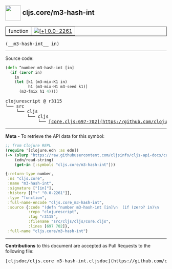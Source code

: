 ## <img width="48px" valign="middle" src="http://i.imgur.com/Hi20huC.png"> cljs.core/m3-hash-int

 <table border="1">
<tr>

<td>function</td>
<td><a href="https://github.com/cljsinfo/cljs-api-docs/tree/0.0-2261"><img valign="middle" alt="[+] 0.0-2261" src="https://img.shields.io/badge/+-0.0--2261-lightgrey.svg"></a> </td>
</tr>
</table>

 <samp>
(__m3-hash-int__ in)<br>
</samp>

---





Source code:

```clj
(defn ^number m3-hash-int [in]
  (if (zero? in)
    in
    (let [k1 (m3-mix-K1 in)
          h1 (m3-mix-H1 m3-seed k1)]
      (m3-fmix h1 4))))
```

 <pre>
clojurescript @ r3115
└── src
    └── cljs
        └── cljs
            └── <ins>[core.cljs:697-702](https://github.com/clojure/clojurescript/blob/r3115/src/cljs/cljs/core.cljs#L697-L702)</ins>
</pre>


---

__Meta__ - To retrieve the API data for this symbol:

```clj
;; from Clojure REPL
(require '[clojure.edn :as edn])
(-> (slurp "https://raw.githubusercontent.com/cljsinfo/cljs-api-docs/catalog/cljs-api.edn")
    (edn/read-string)
    (get-in [:symbols "cljs.core/m3-hash-int"]))
```

```clj
{:return-type number,
 :ns "cljs.core",
 :name "m3-hash-int",
 :signature ["[in]"],
 :history [["+" "0.0-2261"]],
 :type "function",
 :full-name-encode "cljs.core_m3-hash-int",
 :source {:code "(defn ^number m3-hash-int [in]\n  (if (zero? in)\n    in\n    (let [k1 (m3-mix-K1 in)\n          h1 (m3-mix-H1 m3-seed k1)]\n      (m3-fmix h1 4))))",
          :repo "clojurescript",
          :tag "r3115",
          :filename "src/cljs/cljs/core.cljs",
          :lines [697 702]},
 :full-name "cljs.core/m3-hash-int"}

```

---

__Contributions__ to this document are accepted as Pull Requests to the following file:

 <pre>
[cljsdoc/cljs.core_m3-hash-int.cljsdoc](https://github.com/cljsinfo/cljs-api-docs/blob/master/cljsdoc/cljs.core_m3-hash-int.cljsdoc)
</pre>

